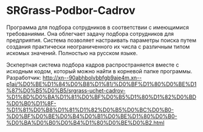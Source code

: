 # SRGrass-Podbor-Cadrov

Программа для подбора сотрудников в соответствии с имеющимися требованиями. 
Она облегчает задачу подбора сотрудников для предприятия. 
Система позволяет настраивать параметры поиска путем создания практически неограниченного 
их числа с различным типом искомых значений. Полностью на русском языке.

Эскпертная система подбора кадров распространяется вместе с исходным кодом, который можно найти в корневой папке программы.
Разработчик: http://xn--90abhbolvbbfgb9aje4m.xn--p1ai/%D0%BE%D1%84%D0%B8%D1%81/%D0%BF%D1%80%D0%BE%D1%87%D0%B5%D0%B5/srgrass-uchet-cadrov-%D1%8D%D0%BA%D1%81%D0%BF%D0%B5%D1%80%D1%82%D0%BD%D0%B0%D1%8F-%D1%81%D0%B8%D1%81%D1%82%D0%B5%D0%BC%D0%B0-%D0%BF%D0%BE%D0%B4%D0%B1%D0%BE%D1%80%D0%B0-%D0%BA%D0%B0%D0%B4%D1%80%D0%BE%D0%B2.html
